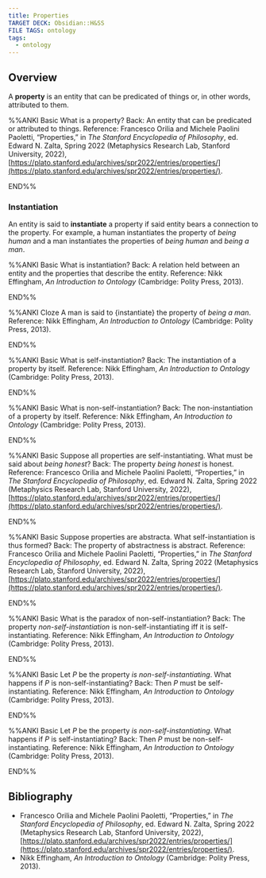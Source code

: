 ```yaml
---
title: Properties
TARGET DECK: Obsidian::H&SS
FILE TAGS: ontology
tags:
  - ontology
---
```


## Overview

A **property** is an entity that can be predicated of things or, in other words, attributed to them.

%%ANKI
Basic
What is a property?
Back: An entity that can be predicated or attributed to things.
Reference: Francesco Orilia and Michele Paolini Paoletti, “Properties,” in _The Stanford Encyclopedia of Philosophy_, ed. Edward N. Zalta, Spring 2022 (Metaphysics Research Lab, Stanford University, 2022), [https://plato.stanford.edu/archives/spr2022/entries/properties/](https://plato.stanford.edu/archives/spr2022/entries/properties/).
<!--ID: 1720912237900-->
END%%

### Instantiation

An entity is said to **instantiate** a property if said entity bears a connection to the property. For example, a human instantiates the property of *being human* and a man instantiates the properties of *being human* and *being a man*.

%%ANKI
Basic
What is instantiation?
Back: A relation held between an entity and the properties that describe the entity.
Reference: Nikk Effingham, _An Introduction to Ontology_ (Cambridge: Polity Press, 2013).
<!--ID: 1720912237951-->
END%%

%%ANKI
Cloze
A man is said to {instantiate} the property of *being a man*.
Reference: Nikk Effingham, _An Introduction to Ontology_ (Cambridge: Polity Press, 2013).
<!--ID: 1720912237960-->
END%%

%%ANKI
Basic
What is self-instantiation?
Back: The instantiation of a property by itself.
Reference: Nikk Effingham, _An Introduction to Ontology_ (Cambridge: Polity Press, 2013).
<!--ID: 1720912237967-->
END%%

%%ANKI
Basic
What is non-self-instantiation?
Back: The non-instantiation of a property by itself.
Reference: Nikk Effingham, _An Introduction to Ontology_ (Cambridge: Polity Press, 2013).
<!--ID: 1720912237974-->
END%%

%%ANKI
Basic
Suppose all properties are self-instantiating. What must be said about *being honest*?
Back: The property *being honest* is honest.
Reference: Francesco Orilia and Michele Paolini Paoletti, “Properties,” in _The Stanford Encyclopedia of Philosophy_, ed. Edward N. Zalta, Spring 2022 (Metaphysics Research Lab, Stanford University, 2022), [https://plato.stanford.edu/archives/spr2022/entries/properties/](https://plato.stanford.edu/archives/spr2022/entries/properties/).
<!--ID: 1720912237980-->
END%%

%%ANKI
Basic
Suppose properties are abstracta. What self-instantiation is thus formed?
Back: The property of abstractness is abstract.
Reference: Francesco Orilia and Michele Paolini Paoletti, “Properties,” in _The Stanford Encyclopedia of Philosophy_, ed. Edward N. Zalta, Spring 2022 (Metaphysics Research Lab, Stanford University, 2022), [https://plato.stanford.edu/archives/spr2022/entries/properties/](https://plato.stanford.edu/archives/spr2022/entries/properties/).
<!--ID: 1720912237986-->
END%%

%%ANKI
Basic
What is the paradox of non-self-instantiation?
Back: The property *non-self-instantiation* is non-self-instantiating iff it is self-instantiating.
Reference: Nikk Effingham, _An Introduction to Ontology_ (Cambridge: Polity Press, 2013).
<!--ID: 1720912237992-->
END%%

%%ANKI
Basic
Let $P$ be the property *is non-self-instantiating*. What happens if $P$ is non-self-instantiating?
Back: Then $P$ must be self-instantiating.
Reference: Nikk Effingham, _An Introduction to Ontology_ (Cambridge: Polity Press, 2013).
<!--ID: 1720912237998-->
END%%

%%ANKI
Basic
Let $P$ be the property *is non-self-instantiating*. What happens if $P$ is self-instantiating?
Back: Then $P$ must be non-self-instantiating.
Reference: Nikk Effingham, _An Introduction to Ontology_ (Cambridge: Polity Press, 2013).
<!--ID: 1720912238004-->
END%%

## Bibliography

* Francesco Orilia and Michele Paolini Paoletti, “Properties,” in _The Stanford Encyclopedia of Philosophy_, ed. Edward N. Zalta, Spring 2022 (Metaphysics Research Lab, Stanford University, 2022), [https://plato.stanford.edu/archives/spr2022/entries/properties/](https://plato.stanford.edu/archives/spr2022/entries/properties/).
* Nikk Effingham, _An Introduction to Ontology_ (Cambridge: Polity Press, 2013).